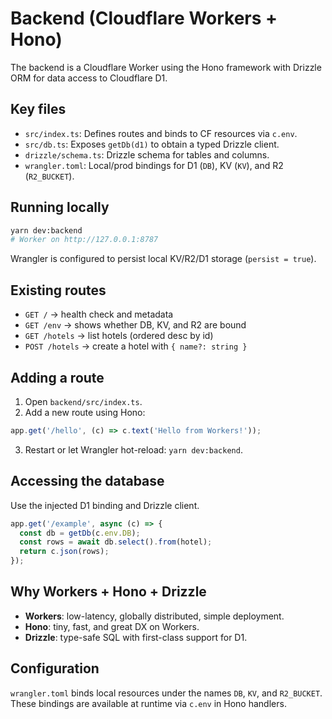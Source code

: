 # Backend (Cloudflare Workers + Hono)

The backend is a Cloudflare Worker using the Hono framework with Drizzle ORM for data access to Cloudflare D1.

## Key files

- `src/index.ts`: Defines routes and binds to CF resources via `c.env`.
- `src/db.ts`: Exposes `getDb(d1)` to obtain a typed Drizzle client.
- `drizzle/schema.ts`: Drizzle schema for tables and columns.
- `wrangler.toml`: Local/prod bindings for D1 (`DB`), KV (`KV`), and R2 (`R2_BUCKET`).

## Running locally

```bash
yarn dev:backend
# Worker on http://127.0.0.1:8787
```

Wrangler is configured to persist local KV/R2/D1 storage (`persist = true`).

## Existing routes

- `GET /` → health check and metadata
- `GET /env` → shows whether DB, KV, and R2 are bound
- `GET /hotels` → list hotels (ordered desc by id)
- `POST /hotels` → create a hotel with `{ name?: string }`

## Adding a route

1. Open `backend/src/index.ts`.
2. Add a new route using Hono:

```ts
app.get('/hello', (c) => c.text('Hello from Workers!'));
```

3. Restart or let Wrangler hot-reload: `yarn dev:backend`.

## Accessing the database

Use the injected D1 binding and Drizzle client.

```ts
app.get('/example', async (c) => {
  const db = getDb(c.env.DB);
  const rows = await db.select().from(hotel);
  return c.json(rows);
});
```

## Why Workers + Hono + Drizzle

- **Workers**: low-latency, globally distributed, simple deployment.
- **Hono**: tiny, fast, and great DX on Workers.
- **Drizzle**: type-safe SQL with first-class support for D1.

## Configuration

`wrangler.toml` binds local resources under the names `DB`, `KV`, and `R2_BUCKET`. These bindings are available at runtime via `c.env` in Hono handlers.
